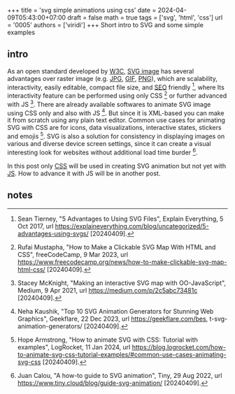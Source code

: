+++
title = 'svg simple animations using css'
date = 2024-04-09T05:43:00+07:00
draft = false
math = true
tags = ['svg', 'html', 'css']
url = '0005'
authors = ['viridi']
+++
Short intro to SVG and some simple examples <!--more-->


## intro
As an open standard developed by [W3C](https://www.w3.org/about/), [SVG image](https://developer.mozilla.org/en-US/docs/Web/SVG) has several advantages over raster image (e.g. [JPG](https://jpeg.org/), [GIF](https://www.w3.org/Graphics/GIF/spec-gif87.txt), [PNG](http://www.libpng.org/)), which are scalability, interactivity, easily editable, compact file size, and [SEO](https://en.wikipedia.org/w/index.php?oldid=1217219943) friendly [^tierney_2017], where Its interactivity feature can be performed using only CSS [^mustapha_2023] or further advanced with JS [^mcknight_2021]. There are already available softwares to animate SVG image using CSS only and also with JS [^kaushik_2023]. But since it is XML-based you can make it from scratch using any plain text editor. Common use cases for animating SVG with CSS are for icons, data visualizations, interactive states, stickers and emojis [^armstrong_2024]. SVG is also a solution for consistency in displaying images on various and diverse device screen settings, since it can create a visual interesting look for websites without additional load time burder [^calou_2022].

In this post only [CSS](https://developer.mozilla.org/en-US/docs/Web/CSS) will be used in creating SVG animation but not yet with [JS](https://developer.mozilla.org/en-US/docs/Web/JavaScript). How to advance it with JS will be in another post.


## notes
[^armstrong_2024]: Hope Armstrong, "How to animate SVG with CSS: Tutorial with examples", LogRocket, 11 Jan 2024, url https://blog.logrocket.com/how-to-animate-svg-css-tutorial-examples/#common-use-cases-animating-svg-css [20240409].
[^calou_2022]: Juan Calou, "A how-to guide to SVG animation", Tiny, 29 Aug 2022, url https://www.tiny.cloud/blog/guide-svg-animation/ [20240409]. 
[^kaushik_2023]: Neha Kaushik, "Top 10 SVG Animation Generators for Stunning Web Graphics", Geekflare, 22 Dec 2023, url https://geekflare.com/bes, t-svg-animation-generators/ [20240409].
[^mcknight_2021]: Stacey McKnight, "Making an interactive SVG map with OO-JavaScript", Medium, 9 Apr 2021, url https://medium.com/p/2c5abc73481c [20240409].
[^mustapha_2023]: Rufai Mustapha, "How to Make a Clickable SVG Map With HTML and CSS", freeCodeCamp, 9 Mar 2023, url https://www.freecodecamp.org/news/how-to-make-clickable-svg-map-html-css/ [20240409].
[^tierney_2017]: Sean Tierney, "5 Advantages to Using SVG Files", Explain Everything, 5 Oct 2017, url https://explaineverything.com/blog/uncategorized/5-advantages-using-svgs/ [20240409].
